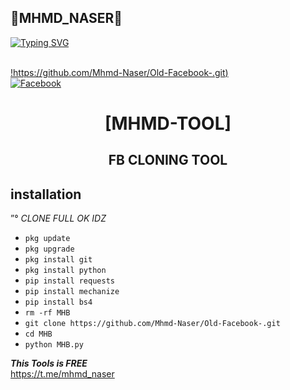 <h2>🔻MHMD_NASER🔻 </h2>

[![Typing SVG](https://readme-typing-svg.demolab.com?font=Fira+Code&pause=1000&color=FF2C10&background=31FF9400&width=435&lines=Welcome+To+MhmdNaser+Profile+COMMND+Enjoy%F0%9F%A4%9F)](https://git.io/typing-svg)

<b></b> </br> [!https://github.com/Mhmd-Naser/Old-Facebook-.git)](https://github.com/MhmdNaser777)<br> [![Facebook](https://img.shields.io/badge/Facebook-https://www.facebook.com/share/uapkeepbfxfyGLN9/facebook)](https://www.facebook.com/mhmd.naser.3mara)



<h1 align="center"> [MHMD-TOOL]</h1>

<h2 align="center">  FB CLONING TOOL </h2>


## <b>installation</b>

”° _CLONE FULL OK IDZ_


- `pkg update`
- `pkg upgrade`
- `pkg install git`
- `pkg install python`
- `pip install requests`
- `pip install mechanize`
- `pip install bs4`
- `rm -rf MHB`
- `git clone https://github.com/Mhmd-Naser/Old-Facebook-.git`
- `cd MHB`
- `python MHB.py`



 ___This Tools is FREE___</br>
 https://t.me/mhmd_naser
 
